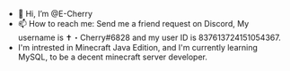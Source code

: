 - 👋 Hi, I’m @E-Cherry
- 📫 How to reach me: Send me a friend request on Discord, My username is ✝・Cherry#6828 and my user ID is 837613724151054367.
- I'm intrested in Minecraft Java Edition, and I'm currently learning MySQL, to be a decent minecraft server developer.
